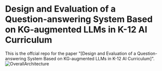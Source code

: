 # Design and Evaluation of a Question-answering System Based on KG-augmented LLMs in K-12 AI Curriculum
This is the offcial repo for the paper "[Design and Evaluation of a Question-answering System Based on KG-augmented LLMs in K-12 AI Curriculum]".
![OverallArchitecture](https://github.com/user-attachments/assets/6afcea74-5877-49d9-95ec-7f89bbde32da)
